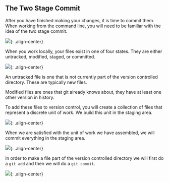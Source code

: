 ## The Two Stage Commit

After you have finished making your changes, it is time to commit them. When working from the command line, you will need to be familiar with the idea of the two stage commit.

![]({{site.baseurl}}/images/two-stage-commit-a.jpg){: .align-center}

When you work locally, your files exist in one of four states. They are either untracked, modified, staged, or committed.

![]({{site.baseurl}}/images/two-stage-commit-b.jpg){: .align-center}

An untracked file is one that is not currently part of the version controlled directory. These are typically new files.

Modified files are ones that git already knows about, they have at least one other version in history.

To add these files to version control, you will create a collection of files that represent a discrete unit of work. We build this unit in the staging area.

![]({{site.baseurl}}/images/two-stage-commit-c.jpg){: .align-center}

When we are satisfied with the unit of work we have assembled, we will commit everything in the staging area.

![]({{site.baseurl}}/images/two-stage-commit-d.jpg){: .align-center}

In order to make a file part of the version controlled directory we will first do a `git add` and then we will do a `git commit`.

![]({{site.baseurl}}/images/two-stage-commit-e.jpg){: .align-center}

